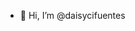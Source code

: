 - 👋 Hi, I’m @daisycifuentes
<!---
daisycifuentes/daisycifuentes is a ✨ special ✨ repository because its `README.md` (this file) appears on your GitHub profile.
You can click the Preview link to take a look at your changes.
--->
